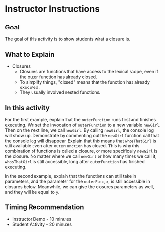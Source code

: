 # Instructor Instructions

## Goal
The goal of this activity is to show students what a closure is.

## What to Explain
* Closures
  * Closures are functions that have access to the lexical scope, even if the outer function has already closed.
  * To simplify things, "closed" means that the function has already executed.
  * They usually involved nested functions.

## In this activity
For the first example, explain that the `outerFunction` runs first and finishes executing. We set the invocation of `outerFunction` to a new variable `newGirl`. Then on the next line, we call `newGirl`. By calling `newGirl`, the console log will show up. Demonstrate by commenting out the `newGirl` function call that the console log will disappear. Explain that this means that `whosThatGirl` is still available even after `outerFunction` has closed. This is why this combination of functions is called a closure, or more specifically `newGirl` is the closure. No matter where we call `newGirl` or how many times we call it, `whosThatGirl` is still accessible, long after `outerFunction` has finished executing.

In the second example, explain that the functions can still take in parameters, and the parameter for the `outerFunc`, `x`, is still accessible in closures below. Meanwhile, we can give the closures parameters as well, and they will be equal to `y`.

## Timing Recommendation
* Instructor Demo - 10 minutes
* Student Activity - 20 minutes